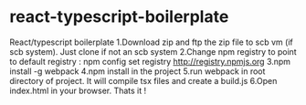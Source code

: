# react-typescript-boilerplate
React/typescript boilerplate
1.Download zip and ftp the zip file to scb vm (if scb system). Just clone if not an scb system
2.Change npm registry to point to default registry : npm config set registry http://registry.npmjs.org
3.npm install -g webpack
4.npm install in the project
5.run webpack in root directory of project. It will compile tsx files and create a build.js
6.Open index.html in your browser. Thats it !
